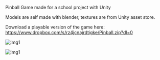 Pinball Game made for a school project with Unity

Models are self made with blender, textures are from Unity asset store.

Download a playable version of the game here: https://www.dropbox.com/s/rz4jcnajrdtigke/Pinball.zip?dl=0

![img1](https://puu.sh/uK47e/4b6b4f1c28.jpg)

![img1](https://puu.sh/uK4bZ/ee27dda15e.jpg)
